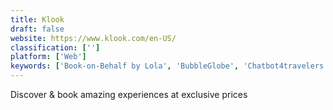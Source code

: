 ```yaml
---
title: Klook
draft: false 
website: https://www.klook.com/en-US/
classification: ['']
platform: ['Web']
keywords: ['Book-on-Behalf by Lola', 'BubbleGlobe', 'Chatbot4travelers', 'Cloudbeds', 'Detour', 'Everfest', 'Expedia', 'Festival Hunt', 'Find your best festival', 'GetYourGuide', 'Headout', 'LocalYoo', 'Localfu', 'Pana', 'Roadtrippers', 'SeeSnapGet', 'Setmine', 'Tripoto.ai', 'VacayBug', 'Viator', 'VirtualConcierge']
---
```

Discover & book amazing experiences at exclusive prices